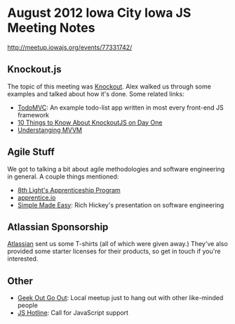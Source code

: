 # August 2012 Iowa City Iowa JS Meeting Notes

http://meetup.iowajs.org/events/77331742/

## Knockout.js

The topic of this meeting was [Knockout](http://knockoutjs.com/). Alex walked us through some examples and talked about how it's done. Some related links:

* [TodoMVC](http://addyosmani.github.com/todomvc/): An example todo-list app written in most every front-end JS framework
* [10 Things to Know About KnockoutJS on Day One](http://www.knockmeout.net/2011/06/10-things-to-know-about-knockoutjs-on.html)
* [Understanging MVVM](http://addyosmani.com/blog/understanding-mvvm-a-guide-for-javascript-developers/) 

## Agile Stuff

We got to talking a bit about agile methodologies and software engineering in general. A couple things mentioned:

* [8th Light's Apprenticeship Program](http://www.8thlight.com/apprenticeship)
* [apprentice.io](https://www.apprentice.io/)
* [Simple Made Easy](http://www.infoq.com/presentations/Simple-Made-Easy): Rich Hickey's presentation on software engineering

## Atlassian Sponsorship

[Atlassian](http://www.atlassian.com/) sent us some T-shirts (all of which were given away.) They've also provided some starter licenses for their products, so get in touch if you're interested.

## Other

* [Geek Out Go Out](http://www.meetup.com/GeekOutGoOut/): Local meetup just to hang out with other like-minded people
* [JS Hotline](http://javascript.pockethotline.com/): Call for JavaScript support
